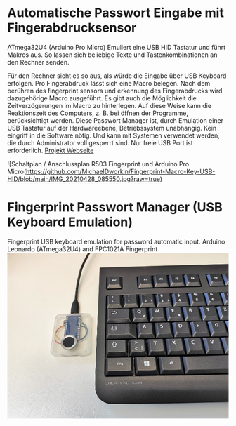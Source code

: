 # Automatische Passwort Eingabe mit Fingerabdrucksensor
ATmega32U4 (Arduino Pro Micro) Emuliert eine USB HID Tastatur und führt Makros aus. So lassen sich beliebige Texte und Tastenkombinationen an den Rechner senden.

Für den Rechner sieht es so aus, als würde die Eingabe über USB Keyboard erfolgen.
Pro Fingerabdruck lässt sich eine Macro belegen. Nach dem berühren des fingerprint sensors und erkennung des Fingerabdrucks wird dazugehörige Macro ausgeführt.
Es gibt auch die Möglichkeit die Zeitverzögerungen im Macro zu hinterlegen. Auf diese Weise kann die Reaktionszeit des Computers, z. B. bei öffnen der Programme, berücksichtigt werden.
Diese Passwort Manager ist, durch Emulation einer USB Tastatur auf der Hardwareebene, Betriebssystem unabhängig. Kein eingriff in die Software nötig. Und kann mit Systemen verwendet werden, die durch Administrator voll gesperrt sind. Nur freie USB Port ist erforderlich. 
[Projekt Webseite](https://esp8266-server.de/fingerprint.html)

![Schaltplan / Anschlussplan R503 Fingerprint und Arduino Pro Micro(https://github.com/MichaelDworkin/Fingerprint-Macro-Key-USB-HID/blob/main/IMG_20210428_085550.jpg?raw=true)


# Fingerprint Passwort Manager (USB Keyboard Emulation)
Fingerprint USB keyboard emulation for password automatic input. Arduino Leonardo (ATmega32U4) and FPC1021A Fingerprint
![Fingerprint password manager USB keyboard emulation](https://github.com/MichaelDworkin/Fingerprint-Macro-Key-USB-HID/blob/main/IMG_20210428_085550.jpg?raw=true)
